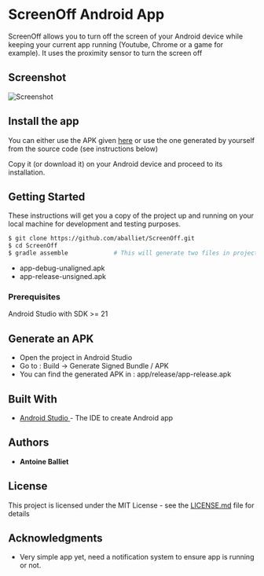 # ScreenOff Android App

ScreenOff allows you to turn off the screen of your Android device while keeping your current app running (Youtube, Chrome or a game for example).
It uses the proximity sensor to turn the screen off

## Screenshot
![Screenshot](https://github.com/aballiet/ScreenOff/raw/master/readme_ressources/screenshot.jpg)


## Install the app 
You can either use the APK given [here](https://github.com/aballiet/ScreenOff/raw/master/app/release/app-release.apk) or use the one generated by yourself from the source code (see instructions below)

Copy it (or download it) on your Android device and proceed to its installation.


## Getting Started

These instructions will get you a copy of the project up and running on your local machine for development and testing purposes.

```bash
$ git clone https://github.com/aballiet/ScreenOff.git
$ cd ScreenOff
$ gradle assemble             # This will generate two files in project/build/apk/
```

- app-debug-unaligned.apk 
- app-release-unsigned.apk

### Prerequisites

Android Studio with SDK >= 21

## Generate an APK

- Open the project in Android Studio
- Go to : Build -> Generate Signed Bundle / APK
- You can find the generated APK in : app/release/app-release.apk


## Built With

* [Android Studio ](https://developer.android.com/studio) - The IDE to create Android app


## Authors

* **Antoine Balliet** 


## License

This project is licensed under the MIT License - see the [LICENSE.md](LICENSE.md) file for details

## Acknowledgments

* Very simple app yet, need a notification system to ensure app is running or not.
